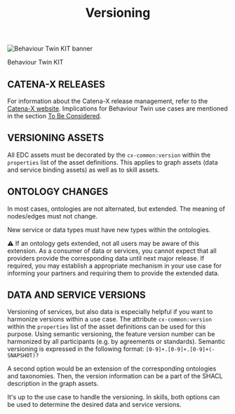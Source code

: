 ﻿---
id: versioning
title: Versioning
description: Behaviour Twin KIT
---

<div style={{display:'block'}}>
  <div style={{display:'inline-block', verticalAlign:'top'}}>

![Behaviour Twin KIT banner](@site/static/img/kit-icons/behaviour-twin-kit-icon-mini.svg)

  </div>
  <div style={{display:'inline-block', fontSize:17, color:'rgb(255,166,1)', marginLeft:7, verticalAlign:'top', paddingTop:6}}>
Behaviour Twin KIT
  </div>
</div>

## CATENA-X RELEASES

For information about the Catena-X release management, refer to the [Catena-X website](https://catena-x.net/). Implications for Behaviour Twin use cases are mentioned in the section [To Be Considered](./to-be-considered#versioning-and-breaking-changes).

## VERSIONING ASSETS

All EDC assets must be decorated by the `cx-common:version` within the `properties` list of the asset definitions. This applies to graph assets (data and service binding assets) as well as to skill assets.

## ONTOLOGY CHANGES

In most cases, ontologies are not alternated, but extended. The meaning of nodes/edges must not change.

New service or data types must have new types within the ontologies.

:warning: If an ontology gets extended, not all users may be aware of this extension. As a consumer of data or services, you cannot expect that all providers provide the corresponding data until next major release. If required, you may establish a appropriate mechanism in your use case for informing your partners and requiring them to provide the extended data.

## DATA AND SERVICE VERSIONS

Versioning of services, but also data is especially helpful if you want to harmonize versions within a use case. The attribute `cx-common:version` within the `properties` list of the asset definitions can be used for this purpose. Using semantic versioning, the feature version number can be harmonized by all participants (e.g. by agreements or standards). Semantic versioning is expressed in the following format: `[0-9]+.[0-9]+.[0-9]+(-SNAPSHOT)?`

A second option would be an extension of the corresponding ontologies and taxonomies. Then, the version information can be a part of the SHACL description in the graph assets.

It's up to the use case to handle the versioning. In skills, both options can be used to determine the desired data and service versions.
